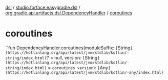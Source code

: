 [dsl](../../index.md) / [studio.forface.easygradle.dsl](../index.md) / [org.gradle.api.artifacts.dsl.DependencyHandler](index.md) / [coroutines](./coroutines.md)

# coroutines

``fun DependencyHandler.coroutines(moduleSuffix: `[`String`](https://kotlinlang.org/api/latest/jvm/stdlib/kotlin/-string/index.html)`? = null, version: `[`String`](https://kotlinlang.org/api/latest/jvm/stdlib/kotlin/-string/index.html)` = `coroutines version`): `[`Any`](https://kotlinlang.org/api/latest/jvm/stdlib/kotlin/-any/index.html)`